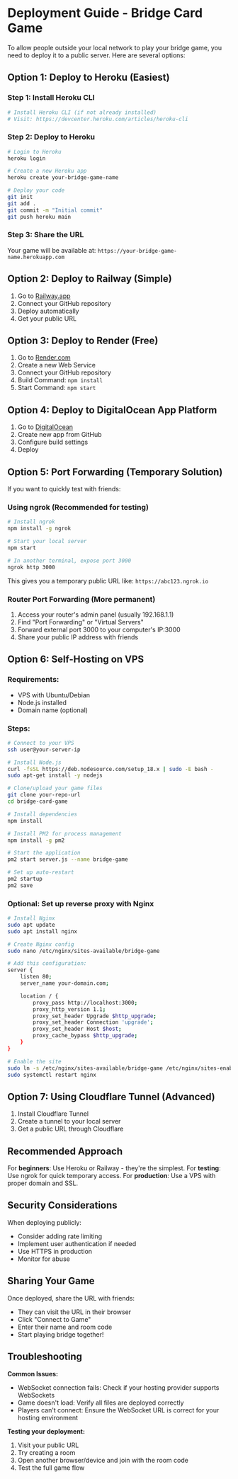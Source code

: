 # Deployment Guide - Bridge Card Game

To allow people outside your local network to play your bridge game, you need to deploy it to a public server. Here are several options:

## Option 1: Deploy to Heroku (Easiest)

### Step 1: Install Heroku CLI
```bash
# Install Heroku CLI (if not already installed)
# Visit: https://devcenter.heroku.com/articles/heroku-cli
```

### Step 2: Deploy to Heroku
```bash
# Login to Heroku
heroku login

# Create a new Heroku app
heroku create your-bridge-game-name

# Deploy your code
git init
git add .
git commit -m "Initial commit"
git push heroku main
```

### Step 3: Share the URL
Your game will be available at: `https://your-bridge-game-name.herokuapp.com`

## Option 2: Deploy to Railway (Simple)

1. Go to [Railway.app](https://railway.app)
2. Connect your GitHub repository
3. Deploy automatically
4. Get your public URL

## Option 3: Deploy to Render (Free)

1. Go to [Render.com](https://render.com)
2. Create a new Web Service
3. Connect your GitHub repository
4. Build Command: `npm install`
5. Start Command: `npm start`

## Option 4: Deploy to DigitalOcean App Platform

1. Go to [DigitalOcean](https://www.digitalocean.com/products/app-platform/)
2. Create new app from GitHub
3. Configure build settings
4. Deploy

## Option 5: Port Forwarding (Temporary Solution)

If you want to quickly test with friends:

### Using ngrok (Recommended for testing)
```bash
# Install ngrok
npm install -g ngrok

# Start your local server
npm start

# In another terminal, expose port 3000
ngrok http 3000
```

This gives you a temporary public URL like: `https://abc123.ngrok.io`

### Router Port Forwarding (More permanent)
1. Access your router's admin panel (usually 192.168.1.1)
2. Find "Port Forwarding" or "Virtual Servers"
3. Forward external port 3000 to your computer's IP:3000
4. Share your public IP address with friends

## Option 6: Self-Hosting on VPS

### Requirements:
- VPS with Ubuntu/Debian
- Node.js installed
- Domain name (optional)

### Steps:
```bash
# Connect to your VPS
ssh user@your-server-ip

# Install Node.js
curl -fsSL https://deb.nodesource.com/setup_18.x | sudo -E bash -
sudo apt-get install -y nodejs

# Clone/upload your game files
git clone your-repo-url
cd bridge-card-game

# Install dependencies
npm install

# Install PM2 for process management
npm install -g pm2

# Start the application
pm2 start server.js --name bridge-game

# Set up auto-restart
pm2 startup
pm2 save
```

### Optional: Set up reverse proxy with Nginx
```bash
# Install Nginx
sudo apt update
sudo apt install nginx

# Create Nginx config
sudo nano /etc/nginx/sites-available/bridge-game

# Add this configuration:
server {
    listen 80;
    server_name your-domain.com;

    location / {
        proxy_pass http://localhost:3000;
        proxy_http_version 1.1;
        proxy_set_header Upgrade $http_upgrade;
        proxy_set_header Connection 'upgrade';
        proxy_set_header Host $host;
        proxy_cache_bypass $http_upgrade;
    }
}

# Enable the site
sudo ln -s /etc/nginx/sites-available/bridge-game /etc/nginx/sites-enabled/
sudo systemctl restart nginx
```

## Option 7: Using Cloudflare Tunnel (Advanced)

1. Install Cloudflare Tunnel
2. Create a tunnel to your local server
3. Get a public URL through Cloudflare

## Recommended Approach

For **beginners**: Use Heroku or Railway - they're the simplest.
For **testing**: Use ngrok for quick temporary access.
For **production**: Use a VPS with proper domain and SSL.

## Security Considerations

When deploying publicly:
- Consider adding rate limiting
- Implement user authentication if needed
- Use HTTPS in production
- Monitor for abuse

## Sharing Your Game

Once deployed, share the URL with friends:
- They can visit the URL in their browser
- Click "Connect to Game" 
- Enter their name and room code
- Start playing bridge together!

## Troubleshooting

**Common Issues:**
- WebSocket connection fails: Check if your hosting provider supports WebSockets
- Game doesn't load: Verify all files are deployed correctly
- Players can't connect: Ensure the WebSocket URL is correct for your hosting environment

**Testing your deployment:**
1. Visit your public URL
2. Try creating a room
3. Open another browser/device and join with the room code
4. Test the full game flow